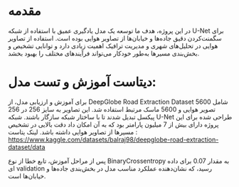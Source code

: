 # مقدمه

در این پروژه، هدف ما توسعه یک مدل یادگیری عمیق با استفاده از شبکه U-Net برای سگمنت‌کردن دقیق جاده‌ها و خیابان‌ها از تصاویر هوایی بوده است. استفاده از تصاویر هوایی در تحلیل‌های شهری و مدیریت ترافیک اهمیت زیادی دارد و توانایی تشخیص و بخش‌بندی مسیرها به‌طور خودکار می‌تواند فرآیندهای مختلف را بهبود بخشد.

# دیتاست آموزش و تست مدل:

برای آموزش و ارزیابی مدل، از DeepGlobe Road Extraction Dataset شامل 5600 تصویر هوایی و 5600 ماسک مرتبط استفاده شد. این تصاویر به سایز 256 در 256 پیکسل تبدیل شدند تا با ساختار شبکه سازگار باشند. شبکه U-Net طراحی شده برای این پروژه دارای بیش از 7 میلیون پارامتر بود که به آن امکان داد دقت بالایی در تشخیص مسیرها از تصاویر هوایی داشته باشد. 
لینک یتاست : https://www.kaggle.com/datasets/balraj98/deepglobe-road-extraction-dataset/data

پس از مراحل آموزش، تابع خطا از نوع BinaryCrossentropy به مقدار 0.07 برای داده ای validation رسید، که نشان‌دهنده عملکرد مناسب مدل در بخش‌بندی جاده‌ها و خیابان‌ها است.
